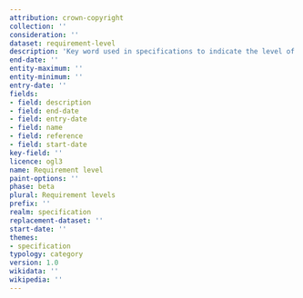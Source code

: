 ```yaml
---
attribution: crown-copyright
collection: ''
consideration: ''
dataset: requirement-level
description: 'Key word used in specifications to indicate the level of a requirement'
end-date: ''
entity-maximum: ''
entity-minimum: ''
entry-date: ''
fields:
- field: description
- field: end-date
- field: entry-date
- field: name
- field: reference
- field: start-date
key-field: ''
licence: ogl3
name: Requirement level
paint-options: ''
phase: beta
plural: Requirement levels
prefix: ''
realm: specification
replacement-dataset: ''
start-date: ''
themes:
- specification
typology: category
version: 1.0
wikidata: ''
wikipedia: ''
---
```

